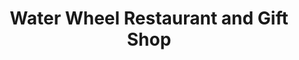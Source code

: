 ---
title: "Water Wheel Restaurant and Gift Shop"
url: /jefferson/water-wheel-restaurant-and-gift-shop/
shop: Andenken
---